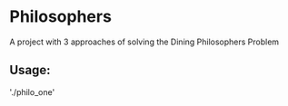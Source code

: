 # Philosophers

A project with 3 approaches of solving the Dining Philosophers Problem

## Usage:
'./philo_one'
